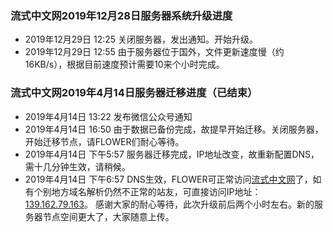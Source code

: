 ### 流式中文网2019年12月28日服务器系统升级进度
- 2019年12月29日 12:25 关闭服务器，发出通知。开始升级。
- 2019年12月29日 12:55 由于服务器位于国外，文件更新速度慢（约16KB/s），根据目前速度预计需要10来个小时完成。



### 流式中文网2019年4月14日服务器迁移进度（已结束）
- 2019年4月14日 13:22 发布微信公众号通知
- 2019年4月14日 16:50 由于数据已备份完成，故提早开始迁移。关闭服务器，开始迁移节点，请FLOWER们耐心等待。
- 2019年4月14日 下午5:57 服务器迁移完成，IP地址改变，故重新配置DNS，需十几分钟生效，请稍候。
- 2019年4月14日 下午6:57 DNS生效，FLOWER可正常访问[流式中文网](http://www.flowcyto.cn)了，如有个别地方域名解析仍然不正常的站友，可直接访问IP地址：[139.162.79.163](http://139.162.79.163)。
感谢大家的耐心等待，此次升级前后两个小时左右。新的服务器节点空间更大了，大家随意上传。
